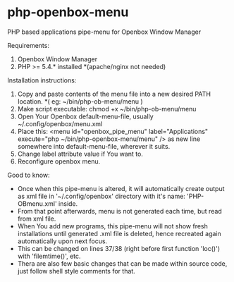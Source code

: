 # php-openbox-menu
PHP based applications pipe-menu for Openbox Window Manager

Requirements: 

1. Openbox Window Manager
3. PHP >= 5.4.* installed *(apache/nginx not needed)

Installation instructions:

1. Copy and paste contents of the menu file into a new desired PATH location. *( eg: ~/bin/php-ob-menu/menu )
2. Make script executable: chmod +x ~/bin/php-ob-menu/menu
3. Open Your Openbox default-menu-file, usually ~/.config/openbox/menu.xml
4. Place this: &lt;menu id="openbox_pipe_menu" label="Applications" execute="php ~/bin/php-openbox-menu/menu" /&gt; as new line somewhere into default-menu-file, wherever it suits.
5. Change label attribute value if You want to. 
6. Reconfigure openbox menu.

Good to know:

- Once when this pipe-menu is altered, it will automatically create output as xml file in '~/.config/openbox' directory with it's name: 'PHP-OBmenu.xml' inside. 
- From that point afterwards, menu is not generated each time, but read from xml file. 
- When You add new programs, this pipe-menu will not show fresh installations until generated .xml file is deleted, hence recreated again automatically upon next focus.
- This can be changed on lines 37/38 (right before first function 'loc()') with 'filemtime()', etc.
- Thera are also few basic changes that can be made within source code, just follow shell style comments for that.
